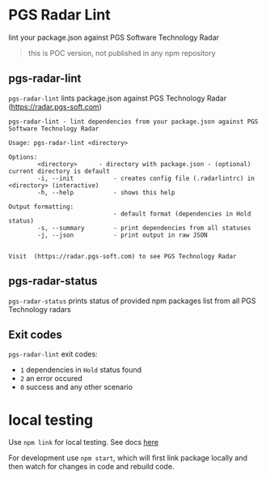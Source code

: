 # PGS Radar Lint
lint your package.json against PGS Software Technology Radar
> this is POC version, not published in any npm repository


## pgs-radar-lint
`pgs-radar-lint` lints package.json against  PGS Technology Radar (https://radar.pgs-soft.com)

```
pgs-radar-lint - lint dependencies from your package.json against PGS Software Technology Radar

Usage: pgs-radar-lint <directory>

Options:
        <directory>      - directory with package.json - (optional) current directory is default
        -i, --init           - creates config file (.radarlintrc) in <directory> (interactive)
        -h, --help           - shows this help

Output formatting:
                             - default format (dependencies in Hold status)
        -s, --summary        - print dependencies from all statuses
        -j, --json           - print output in raw JSON


Visit  (https://radar.pgs-soft.com) to see PGS Technology Radar
```
## pgs-radar-status

`pgs-radar-status` prints status of provided npm packages list from all PGS Technology radars

## Exit codes
`pgs-radar-lint` exit codes:
 - `1` dependencies in `Hold` status found
 - `2` an error occured
 - `0` success and any other scenario
# local testing
Use  `npm link` for local testing. See docs [here](https://docs.npmjs.com/cli/v9/commands/npm-link)

For development use `npm start`, which will first link package locally and then watch for changes in code and rebuild code.


